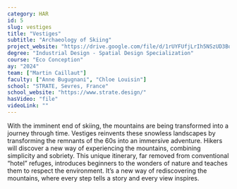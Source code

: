 ```yaml
---
category: HAR
id: 5
slug: vestiges
title: "Vestiges"
subtitle: "Archaeology of Skiing"
project_website: "https://drive.google.com/file/d/1rUYFUfjLrIh5NSzUD3BqLr2kLP6TNGnY/view?usp=sharing"
degree: "Industrial Design - Spatial Design Specialization"
course: "Eco Conception"
ay: "2024"
team: ["Martin Caillaut"]
faculty: ["Anne Bugugnani", "Chloe Louisin"]
school: "STRATE, Sevres, France"
school_website: "https://www.strate.design/"
hasVideo: "file"
videoLink: ""
---
```


With the imminent end of skiing, the mountains are being transformed into a journey through time. Vestiges reinvents these snowless landscapes by transforming the remnants of the 60s into an immersive adventure. Hikers will discover a new way of experiencing the mountains, combining simplicity and sobriety. This unique itinerary, far removed from conventional “hotel” refuges, introduces beginners to the wonders of nature and teaches them to respect the environment. It’s a new way of rediscovering the mountains, where every step tells a story and every view inspires.
